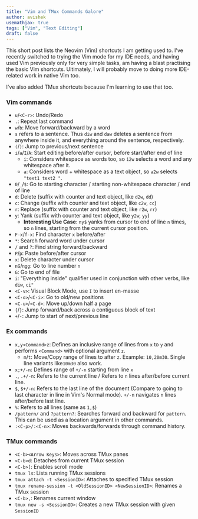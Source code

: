 ```yaml
---
title: "Vim and TMux Commands Galore"
author: avishek
usemathjax: true
tags: ["Vim", "Text Editing"]
draft: false
---
```


This short post lists the Neovim (Vim) shortcuts I am getting used to. I've recently switched to trying the Vim mode for my IDE needs, and having used Vim previously only for very simple tasks, am having a blast practising the basic Vim shortcuts. Ultimately, I will probably move to doing more IDE-related work in native Vim too.

I've also added TMux shortcuts because I'm learning to use that too.

### Vim commands
- ```u```/```<C-r>```: Undo/Redo
- ```.```: Repeat last command
- ```w```/```b```: Move forward/backward by a word
- ```s``` refers to a sentence. Thus ```diw``` and ```daw``` deletes a sentence from anywhere inside it, and everything around the sentence, respectively.
- ```(```/```)```: Jump to previous/next sentence
- ```i```/```a```/```I```/```A```: Start editing before/after cursor, before start/after end of line
  - ```i```: Considers whitespace as words too, so ```i2w``` selects a word and any whitespace after it.
  - ```a```: Considers word + whitespace as a text object, so ```a2w``` selects ```"text1 text2 "```.
- ```0```/```_```/```$```: Go to starting character / starting non-whitespace character / end of line
- ```d```: Delete (suffix with counter and text object, like ```d2w```, ```dd```) 
- ```c```: Change (suffix with counter and text object, like ```c2w```, ```cc```) 
- ```r```: Replace (suffix with counter and text object, like ```r2w```, ```rr```)
- ```y```: Yank (suffix with counter and text object, like ```y2w```, ```yy```) 
    - **Interesting Use Case**: ```ny$``` yanks from cursor to end of line ```n``` times, so ```n``` lines, starting from the current cursor position.
- ```F-x```/```f-x```: Find character ```x``` before/after
- ```*```: Search forward word under cursor
- ```/``` and ```?```: Find string forward/backward
- ```P```/```p```: Paste before/after cursor
- ```x```: Delete character under cursor
- ```nG```/```ngg```: Go to line number ```n```
- ```G```: Go to end of file
- ```i```: "Everything inside" qualifier used in conjunction with other verbs, like ```diw```, ```ci"```
- ```<C-v>```: Visual Block Mode, use ```I``` to insert en-masse
- ```<C-o>```/```<C-i>```: Go to old/new positions
- ```<C-u>```/```<C-d>```: Move up/down half a page
- ```{```/```}```: Jump forward/back across a contiguous block of text
- ```+```/```-```: Jump to start of next/previous line

### Ex commands

- ```x,y<Command>z```: Defines an inclusive range of lines from ```x``` to ```y``` and performs ```<Command>``` with optional argument ```z```.
  - ```m```/```t```: Move/Copy range of lines to after ```z```. Example: ```10,20m30```. Single line variants like```10m30``` also work.
- ```x;+/-n```: Defines range of ```+/-n``` starting from line ```x```
- ```.```, ```.+/-n```: Refers to the current line / Refers to ```n``` lines after/before current line.
- ```$```, ```$+/-n```: Refers to the last line of the document (Compare to going to last character in line in Vim's Normal mode). ```+/-n``` navigates ```n``` lines after/before last line.
- ```%```: Refers to all lines (same as ```1,$```)
- ```/pattern/``` and ```?pattern?```: Searches forward and backward for ```pattern```. This can be used as a location argument in other commands.
- ```:<C-p>/:<C-n>```: Moves backwards/forwards through command history.

### TMux commands

- ```<C-b><Arrow Keys>```: Moves across TMux panes
- ```<C-b>d```: Detaches from current TMux session
- ```<C-b>[```: Enables scroll mode
- ```tmux ls```: Lists running TMux sessions
- ```tmux attach -t <SessionID>```: Attaches to specified TMux session
- ```tmux rename-session -t <OldSessionID> <NewSessionID>```: Renames a TMux session
- ```<C-b>,```: Renames current window
- ```tmux new -s <SessionID>```: Creates a new TMux session with given ```SessionID```
